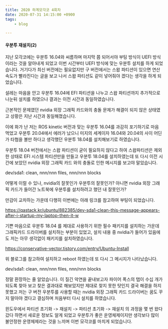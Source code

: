 ```yaml
---
title: 2020 하계모각코 4회차
date: 2020-07-31 14:15:00 +0900
tags:
    - blog

---
```


#### 우분투 재설치(2)

지난 모각코에는 우분투 16.04와 씨름하며 마지막 쯤 되어서야 부팅 방식이 UEFI 방식이라는 것을 알아내게 되었고 이번 시간부터 UEFI 방식에 맞는 우분투 설치를 하게 되었습니다. 거기다가 최신 버전에는 필요없지만 구 버전에서는 스왑 파티션이 있으면 연산 속도가 빨라진다는 글을 보고 나서 스왑 파티션도 같이 넣어줘야 겠다는 생각을 하게 되었습니다.

설레는 마음을 안고 우분투 16.04에 EFI 파티션을 나누고 스왑 파티션까지 추가적으로 나눈뒤 설치를 하였으나 결과는 이전 시간과 동일하였습니다.

근본적인 문제였던 nvidia 외장 그래픽 카드와의 충돌 문제가 해결이 되지 않은 상태였고 상황은 지난 시간과 동일해졌습니다.

이에 화가 난 저는 ROS kinetic 버전과 맞는 우분투 16.04를 과감히 포기하기로 마음 먹었고 우분투 20.04에서 에러가 났으니 미지의 세계이자 16.04와 20.04의 사이 어딘가 타협을 볼만 하다고 생각했던 우분투 18.04를 설치해보기로 하였습니다.

우분투 18.04 버전에서는 스왑 파티션이 굳이 필요하지 않다고 하여 스왑파티션은 제외한 상태로 EFI 시스템 파티션만을 만들고 우분투 18.04를 설치하였는데 또 다시 이전 시간에 보았던 nvidia 외장 그래픽 카드 와의 충돌로 인한 메시지를 보고야 말았습니다.

dev/sda1: clean, nnn/nnn files, nnn/nnn blocks

어떻게 이럴 수 있나, nvidia의 잘못인가 우분투의 잘못인가? 아니면 nvidia 외장 그래픽 카드가 들어간 노트북에 우분투를 설치하려고 했던 내 잘못인가?

만감이 교차하는 가운데 다행히 이번에는 아래 링크를 참고하여 부팅이 되었습니다.

https://qastack.kr/ubuntu/882385/dev-sda1-clean-this-message-appears-after-i-startup-my-laptop-then-it-w

기쁜 마음으로 우분투 18.04 를 제대로 사용하기 위한 필수 패키지를 설치하는 가운데 그래픽카드 드라이버를 설치하는 부분이 있었고, 설치 내용 중 nvidia가 들어가 있음에도 저는 아무 생각없이 패키지를 설치하였습니다.

https://conservative-vector.tistory.com/entry/Ubuntu-Install

위 블로그를 참고하여 설치하고 reboot 하였는데 또 다시 그 메시지가 나타났습니다.

dev/sda1: clean, nnn/nnn files, nnn/nnn blocks

정말 환장하는 줄 알았습니다. 이 질긴 악연을 끝내보고자 파이어 폭스의 탭이 수십 개가 되도록 찾아 보고 찾은 결과대로 해보았지만 제대로 찾지 못한 탓인지 결국 해결을 하지 못했고 저는 구 버전 우분투를 사용할 때는 nvidia 외장 그래픽 카드 드라이버는 꿈도 꾸지 말아야 겠다고 결심하며 처음부터 다시 설치를 하였습니다.

윈도우에서 파티션 초기화 -> 재설치 -> 파티션 초기화 -> 재설치 의 과정을 몇 번 왔다갔다 하면서 새로운 정보도 알게 되었고 우분투가 좋은 운영체제이지만 생각보다 많이 불안정한 운영체제라는 것을 느끼며 이번 모각코를 마치게 되었습니다.